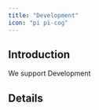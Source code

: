 ```yaml
---
title: "Development"
icon: "pi pi-cog"
---
```


## Introduction

We support Development

## Details

